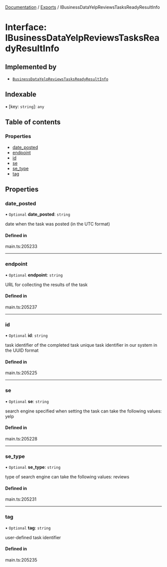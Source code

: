 [Documentation](../README.md) / [Exports](../modules.md) / IBusinessDataYelpReviewsTasksReadyResultInfo

# Interface: IBusinessDataYelpReviewsTasksReadyResultInfo

## Implemented by

- [`BusinessDataYelpReviewsTasksReadyResultInfo`](../classes/BusinessDataYelpReviewsTasksReadyResultInfo.md)

## Indexable

▪ [key: `string`]: `any`

## Table of contents

### Properties

- [date\_posted](IBusinessDataYelpReviewsTasksReadyResultInfo.md#date_posted)
- [endpoint](IBusinessDataYelpReviewsTasksReadyResultInfo.md#endpoint)
- [id](IBusinessDataYelpReviewsTasksReadyResultInfo.md#id)
- [se](IBusinessDataYelpReviewsTasksReadyResultInfo.md#se)
- [se\_type](IBusinessDataYelpReviewsTasksReadyResultInfo.md#se_type)
- [tag](IBusinessDataYelpReviewsTasksReadyResultInfo.md#tag)

## Properties

### date\_posted

• `Optional` **date\_posted**: `string`

date when the task was posted (in the UTC format)

#### Defined in

main.ts:205233

___

### endpoint

• `Optional` **endpoint**: `string`

URL for collecting the results of the task

#### Defined in

main.ts:205237

___

### id

• `Optional` **id**: `string`

task identifier of the completed task
unique task identifier in our system in the UUID format

#### Defined in

main.ts:205225

___

### se

• `Optional` **se**: `string`

search engine specified when setting the task
can take the following values: yelp

#### Defined in

main.ts:205228

___

### se\_type

• `Optional` **se\_type**: `string`

type of search engine
can take the following values: reviews

#### Defined in

main.ts:205231

___

### tag

• `Optional` **tag**: `string`

user-defined task identifier

#### Defined in

main.ts:205235
